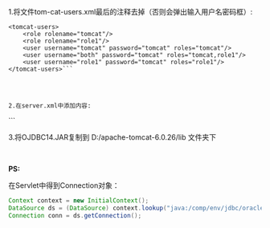 

1.将文件tom-cat-users.xml最后的注释去掉（否则会弹出输入用户名密码框）:

```
<tomcat-users>
    <role rolename="tomcat"/>
    <role rolename="role1"/>
    <user username="tomcat" password="tomcat" roles="tomcat"/>
    <user username="both" password="tomcat" roles="tomcat,role1"/>
    <user username="role1" password="tomcat" roles="role1"/>
</tomcat-users>```


 

2.在server.xml中添加内容:

```
<Context path="/TestJDBC" docBase="D:/CL/workspace/TestJDBC/WebRoot">
    <Resource auth="Container" name="jdbc/oracleds" type="javax.sql.DataSource" maxWait="-1" maxIdle="10" maxAction="10" username="scott" password="tiger" driverClassName="oracle.jdbc.driver.OracleDriver" url="jdbc:oracle:thin:@127.0.0.1:1521:oracle" />
</Context>```


3.将OJDBC14.JAR复制到 D:/apache-tomcat-6.0.26/lib 文件夹下

  

**PS:**

在Servlet中得到Connection对象：

```java
Context context = new InitialContext(); 
DataSource ds = (DataSource) context.lookup("java:/comp/env/jdbc/oracleds"); 
Connection conn = ds.getConnection(); 
```


 

 

 

 

 

 

 

 

 

 

